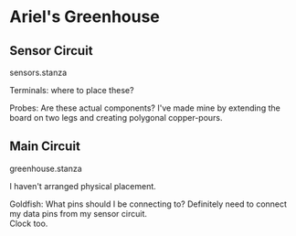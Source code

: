 # Ariel's Greenhouse #

## Sensor Circuit ##
sensors.stanza

Terminals: where to place these?

Probes: Are these actual components? I've made mine by extending the board on two legs and creating polygonal copper-pours.

## Main Circuit ##
greenhouse.stanza

I haven't arranged physical placement.

Goldfish: What pins should I be connecting to? Definitely need to connect my data pins from my sensor circuit. \
Clock too.